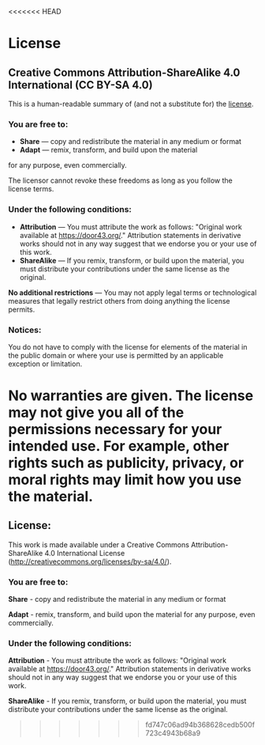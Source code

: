 <<<<<<< HEAD

# License
## Creative Commons Attribution-ShareAlike 4.0 International (CC BY-SA 4.0)

This is a human-readable summary of (and not a substitute for) the [license](http://creativecommons.org/licenses/by-sa/4.0/).

### You are free to:

  * **Share** — copy and redistribute the material in any medium or format
  * **Adapt** — remix, transform, and build upon the material 

for any purpose, even commercially.

The licensor cannot revoke these freedoms as long as you follow the license terms.

### Under the following conditions:

  * **Attribution** — You must attribute the work as follows: "Original work available at https://door43.org/." Attribution statements in derivative works should not in any way suggest that we endorse you or your use of this work.
  * **ShareAlike** — If you remix, transform, or build upon the material, you must distribute your contributions under the same license as the original.

**No additional restrictions** — You may not apply legal terms or technological measures that legally restrict others from doing anything the license permits.

### Notices:

You do not have to comply with the license for elements of the material in the public domain or where your use is permitted by an applicable exception or limitation.

No warranties are given. The license may not give you all of the permissions necessary for your intended use. For example, other rights such as publicity, privacy, or moral rights may limit how you use the material.
=======
## License:

This work is made available under a Creative Commons Attribution-ShareAlike 4.0 International License (http://creativecommons.org/licenses/by-sa/4.0/).

### You are free to:

**Share** - copy and redistribute the material in any medium or format

**Adapt** - remix, transform, and build upon the material for any purpose, even commercially.

### Under the following conditions:

**Attribution** - You must attribute the work as follows: "Original work available at https://door43.org/." Attribution statements in derivative works should not in any way suggest that we endorse you or your use of this work.

**ShareAlike** - If you remix, transform, or build upon the material, you must distribute your contributions under the same license as the original.
>>>>>>> fd747c06ad94b368628cedb500f723c4943b68a9
